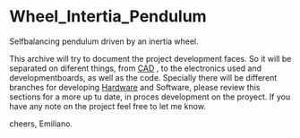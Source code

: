 # Wheel_Intertia_Pendulum
Selfbalancing pendulum driven by an inertia wheel.

This archive will try to document the project development faces. So it will be separated on diferent things, from [CAD](https://github.com/eml-ara/Wheel_Intertia_Pendulum/blob/Hardware/Inverted%20pendulum%20Drawing.pdf)
, to the electronics used and developmentboards, as well as the code.
Specially there will be different branches for developing [Hardware](https://github.com/eml-ara/Wheel_Intertia_Pendulum/blob/Hardware/Mechanic.md)
and Software, please review this sections for a more up tu date, in proces development on the proyect.
If you have any note on the project feel free to let me know.

cheers, Emiliano.
